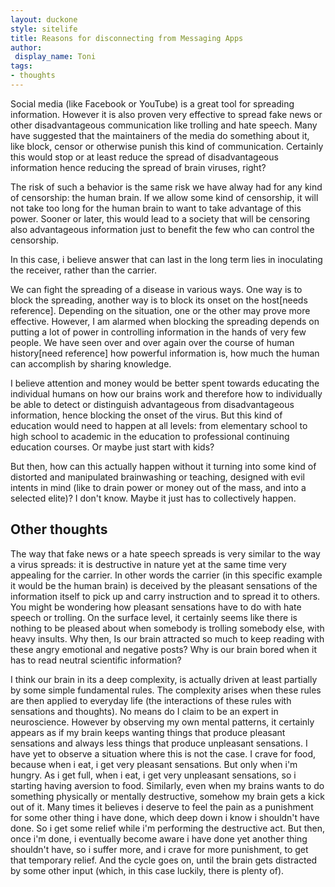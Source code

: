 ```yaml
---
layout: duckone
style: sitelife
title: Reasons for disconnecting from Messaging Apps
author: 
 display_name: Toni
tags:
- thoughts
---
```


Social media (like Facebook or YouTube) is a great tool for spreading information. However it is also proven very effective to spread fake news or other disadvantageous communication like trolling and hate speech. Many have suggested that the maintainers of the media do something about it, like block, censor or otherwise punish this kind of communication. Certainly this would stop or at least reduce the spread of disadvantageous information hence reducing the spread of brain viruses, right?

The risk of such a behavior is the same risk we have alway had for any kind of censorship: the human brain. If we allow some kind of censorship, it will not take too long for the human brain to want to take advantage of this power. Sooner or later, this would lead to a society that will be censoring also advantageous information just to benefit the few who can control the censorship.

In this case, i believe answer that can last in the long term lies in inoculating the receiver, rather than the carrier.

We can fight the spreading of a disease in various ways. One way is to block the spreading, another way is to block its onset on the host[needs reference]. Depending on the situation, one or the other may prove more effective. However, I am alarmed when blocking the spreading depends on putting a lot of power in controlling information in the hands of very few people. We have seen over and over again over the course of human history[need reference] how powerful information is, how much the human can accomplish by sharing knowledge.

I believe attention and money would be better spent towards educating the individual humans on how our brains work and therefore how to individually be able to detect or distinguish advantageous from disadvantageous information, hence blocking the onset of the virus. But this kind of education would need to happen at all levels: from elementary school to high school to academic in the education to professional continuing education courses. Or maybe just start with kids?

But then, how can this actually happen without it turning into some kind of distorted and manipulated brainwashing or teaching, designed with evil intents in mind (like to drain power or money out of the mass, and into a selected elite)? I don't know. Maybe it just has to collectively happen.

## Other thoughts

The way that fake news or a hate speech spreads is very similar to the way a virus spreads: it is destructive in nature yet at the same time very appealing for the carrier. In other words the carrier (in this specific example it would be the human brain) is deceived by the pleasant sensations of the information itself to pick up and carry instruction and to spread it to others. You might be wondering how pleasant sensations have to do with hate speech or trolling. On the surface level, it certainly seems like there is nothing to be pleased about when somebody is trolling somebody else, with heavy insults. Why then, Is our brain attracted so much to keep reading with these angry emotional and negative posts? Why is our brain bored when it has to read neutral scientific information?

I think our brain in its a deep complexity, is actually driven at least partially by some simple fundamental rules. The complexity arises when these rules are then applied to everyday life (the interactions of these rules with sensations and thoughts). No means do I claim to be an expert in neuroscience. However by observing my own mental patterns, it certainly appears as if my brain keeps wanting things that produce pleasant sensations and always less things that produce unpleasant sensations. I have yet to observe a situation where this is not the case. I crave for food, because when i eat, i get very pleasant sensations. But only when i'm hungry. As i get full, when i eat, i get very unpleasant sensations, so i starting having aversion to food. Similarly, even when my brains wants to do something physically or mentally destructive, somehow my brain gets a kick out of it. Many times it believes i deserve to feel the pain as a punishment for some other thing i have done, which deep down i know i shouldn't have done. So i get some relief while i'm performing the destructive act. But then, once i'm done, i eventually become aware i have done yet another thing shouldn't have, so i suffer more, and i crave for more punishment, to get that temporary relief. And the cycle goes on, until the brain gets distracted by some other input (which, in this case luckily, there is plenty of).